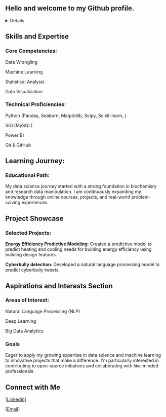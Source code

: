 ## Hello and welcome to my Github profile.
<details>
My name is Priscilla Naadu Lartey, a dedicated data scientist with a passion for discovering insights through data and building machine learning models. 
My focus lies in machine learning and its applications. 

Currently honing my skills in data analysis, visualization, and predictive modeling, 
I'm eager to contribute to impactful projects that leverage AI for real-world solutions.
</details>

## Skills and Expertise
### Core Competencies:
Data Wrangling

Machine Learning

Statistical Analysis

Data Visualization

### Technical Proficiencies:

Python (Pandas, Seaborn, Matplotlib, Scipy, Scikit-learn, )

SQL(MySQL)

Power BI

Git & GitHub

## Learning Journey:
### Educational Path:

My data science journey started with a strong foundation in biochemisry and research data manipulation. 
I am continuously expanding my knowledge through online courses, projects, and real-world problem-solving experiences.

## Project Showcase
### Selected Projects:

**Energy Efficiency Predictive Modeling**: Created a predictive model to predict heating and cooling needs for building energy efficiency using building design features.

**Cyberbully detection**: Developed a natural language processing model to predict cyberbully tweets. 

## Aspirations and Interests Section
### Areas of Interest:

Natural Language Processing (NLP)

Deep Learning

Big Data Analytics

### Goals
Eager to apply my growing expertise in data science and machine learning to innovative projects that make a difference. 
I'm particularly interested in contributing to open-source initiatives and collaborating with like-minded professionals.

## Connect with Me
[[LinkedIn](https://www.linkedin.com/in/larteypriscilla/)]

[[Email](naadu51@gmail.com)]
